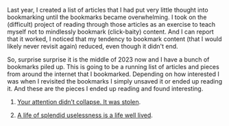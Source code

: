 Last year, I created a list of articles that I had put very little thought into bookmarking until the bookmarks became overwhelming. I took on the (difficult) project of reading through those articles as an exercise to teach myself not to mindlessly bookmark (click-baity) content. And I can report that it worked, I noticed that my tendency to bookmark content (that I would likely never revisit again) reduced, even though it didn't end.

So, surprise surprise it is the middle of 2023 now and I have a bunch of bookmarks piled up. This is going to be a running list of articles and pieces from around the internet that I bookmarked. Depending on how interested I was when I revisited the bookmarks I simply unsaved it or ended up reading it. And these are the pieces I ended up reading and found interesting.

1. <a href="https://www.theguardian.com/science/2022/jan/02/attention-span-focus-screens-apps-smartphones-social-media">Your attention didn’t collapse. It was stolen</a>.

2. <a href="https://psyche.co/ideas/a-life-of-splendid-uselessness-is-a-life-well-lived">A life of splendid uselessness is a life well lived</a>.
